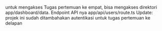 untuk mengakses Tugas pertemuan ke empat, bisa mengakses direktori app/dashboard/data. Endpoint API nya app/api/users/route.ts
Update: projek ini sudah ditambahakan autentikasi untuk tugas pertemuan ke delapan
